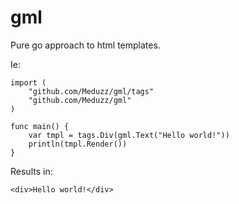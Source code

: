 # gml
Pure go approach to html templates.

Ie:

```
import (
    "github.com/Meduzz/gml/tags"
    "github.com/Meduzz/gml"
)

func main() {
    var tmpl = tags.Div(gml.Text("Hello world!"))
    println(tmpl.Render())
}
```

Results in:

```
<div>Hello world!</div>
```